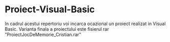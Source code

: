 # Proiect-Visual-Basic
In cadrul acestui repertoriu voi incarca ocazional un proiect realizat in Visual Basic.
Varianta finala a proiectului este fisierul rar ”ProiectJocDeMemorie_Cristian.rar”
